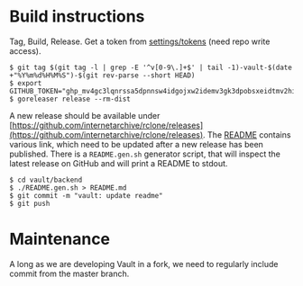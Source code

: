 # Build instructions

Tag, Build, Release. Get a token from [settings/tokens](https://github.com/settings/tokens) (need repo write access).

```shell
$ git tag $(git tag -l | grep -E '^v[0-9\.]+$' | tail -1)-vault-$(date +"%Y%m%d%H%M%S")-$(git rev-parse --short HEAD)
$ export GITHUB_TOKEN="ghp_mv4gc3lqnrssa5dpnnsw4idgojxw2idemv3gk3dpobsxeidtmv2hi2lom5zqu"
$ goreleaser release --rm-dist
```

A new release should be available under
[https://github.com/internetarchive/rclone/releases](https://github.com/internetarchive/rclone/releases).
The
[README](https://github.com/internetarchive/rclone/blob/ia-wt-1168/backend/vault/README.md)
contains various link, which need to be updated after a new release has been
published. There is a `README.gen.sh` generator script, that will inspect the
latest release on GitHub and will print a README to stdout.

```
$ cd vault/backend
$ ./README.gen.sh > README.md
$ git commit -m "vault: update readme"
$ git push
```

# Maintenance

A long as we are developing Vault in a fork, we need to regularly include commit from the master branch.
